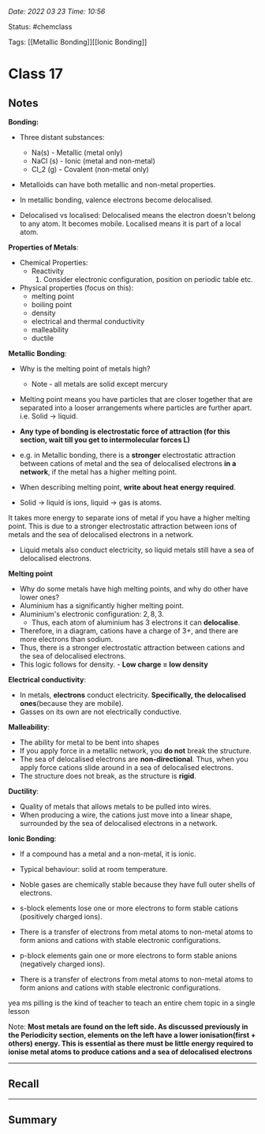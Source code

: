 *Date: 2022 03 23 Time: 10:56*


Status: #chemclass

Tags: [[Metallic Bonding]][[Ionic Bonding]]


# Class 17


## Notes

**Bonding:**
* Three distant substances:
	* Na(s) - Metallic (metal only)
	* NaCl (s) - Ionic (metal and non-metal)
	* Cl_2 (g) - Covalent (non-metal only)
* Metalloids can have both metallic and non-metal properties.

* In metallic bonding, valence electrons become delocalised.
* Delocalised vs localised: Delocalised means the electron doesn't belong to any atom. It becomes mobile. Localised means it is part of a local atom.


**Properties of Metals**:
* Chemical Properties:
	* Reactivity
		1. Consider electronic configuration, position on periodic table etc.
* Physical properties (focus on this):
	* melting point
	* boiling point
	* density
	* electrical and thermal conductivity
	* malleability
	* ductile

**Metallic Bonding**:
* Why is the melting point of metals high?
	* Note - all metals are solid except mercury
* Melting point means you have particles that are closer together that are separated into a looser arrangements where particles are further apart. i.e. Solid -> liquid.

* **Any type of bonding is electrostatic force of attraction (for this section, wait till you get to intermolecular forces L)**

* e.g. in Metallic bonding, there is a **stronger** electrostatic attraction between cations of metal and the sea of delocalised electrons **in a network**, if the metal has a higher melting point.
* When describing melting point, **write about heat energy required**.
* Solid -> liquid is ions, liquid -> gas is atoms.

It takes more energy to separate ions of metal if you have a higher melting point. This is due to a stronger electrostatic attraction between ions of metals and the sea of delocalised electrons in a network.

* Liquid metals also conduct electricity, so liquid metals still have a sea of delocalised electrons.

**Melting point**
* Why do some metals have high melting points, and why do other have lower ones?
* Aluminium has a significantly higher melting point.
* Aluminium's electronic configuration: $2,8,3$.
	* Thus, each atom of aluminium has 3 electrons it can **delocalise**.
* Therefore, in a diagram, cations have a charge of 3+, and there are more electrons than sodium. 
* Thus, there is a stronger electrostatic attraction between cations and the sea of delocalised electrons.
* This logic follows for density. - **Low charge = low density**

**Electrical conductivity**:
* In metals, **electrons** conduct electricity. **Specifically, the delocalised ones**(because they are mobile).
* Gasses on its own are not electrically conductive.

**Malleability**:
* The ability for metal to be bent into shapes
* If you apply force in a metallic network, you **do not** break the structure.
* The sea of delocalised electrons are **non-directional**. Thus, when you apply force cations slide around in a sea of delocalised electrons.
* The structure does not break, as the structure is **rigid**.

**Ductility**:
* Quality of metals that allows metals to be pulled into wires.
* When producing a wire, the cations just move into a linear shape, surrounded by the sea of delocalised electrons in a network.

**Ionic Bonding**:
* If a compound has a metal and a non-metal, it is ionic.
* Typical behaviour: solid at room temperature.

* Noble gases are chemically stable because they have full outer shells of electrons.
* s-block elements lose one or more electrons to form stable cations (positively charged ions).
* There is a transfer of electrons from metal atoms to non-metal atoms to form anions and cations with stable electronic configurations.
* p-block elements gain one or more electrons to form stable anions (negatively charged ions).
* There is a transfer of electrons from metal atoms to non-metal atoms to form anions and cations with stable electronic configurations.

yea ms pilling is the kind of teacher to teach an entire chem topic in a single lesson

Note: **Most metals are found on the left side. As discussed previously in the Periodicity section, elements on the left have a lower ionisation(first + others) energy. This is essential as there must be little energy required to ionise metal atoms to produce cations and a sea of delocalised electrons**


---
## Recall








---

## Summary